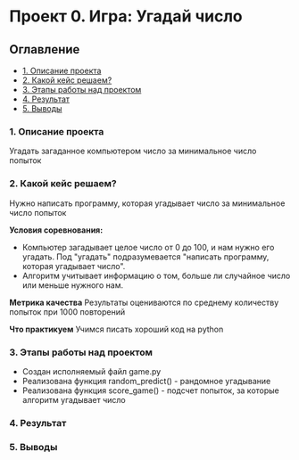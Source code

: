 # Проект 0. Игра: Угадай число

## Оглавление
* [1. Описание проекта](https://github.com/dafe1988/SF-DSPR-174/tree/main/Project_0#1-описание-проекта)
* [2. Какой кейс решаем?](https://github.com/dafe1988/SF-DSPR-174/tree/main/Project_0#2-какой-кейс-решаем)
* [3. Этапы работы над проектом](https://github.com/dafe1988/SF-DSPR-174/tree/main/Project_0#3-этапы-работы-над-проектом)
* [4. Результат](https://github.com/dafe1988/SF-DSPR-174/tree/main/Project_0#4-результат)
* [5. Выводы](https://github.com/dafe1988/SF-DSPR-174/tree/main/Project_0#5-выводы)

### 1. Описание проекта

Угадать загаданное компьютером число за минимальное число попыток

### 2. Какой кейс решаем?

Нужно написать программу, которая угадывает число за минимальное число попыток

**Условия соревнования:**
- Компьютер загадывает целое число от 0 до 100, и нам нужно его угадать. Под "угадать" подразумевается "написать программу, которая угадывает число".
- Алгоритм учитывает информацию о том, больше ли случайное число или меньше нужного нам.

**Метрика качества**
Результаты оцениваются по среднему количеству попыток при 1000 повторений

**Что практикуем**
Учимся писать хороший код на python

### 3. Этапы работы над проектом
- Создан исполняемый файл game.py
- Реализована функция random_predict() - рандомное угадывание
- Реализована функция score_game() - подсчет попыток, за которые алгоритм угадывает число 

### 4. Результат


### 5. Выводы

